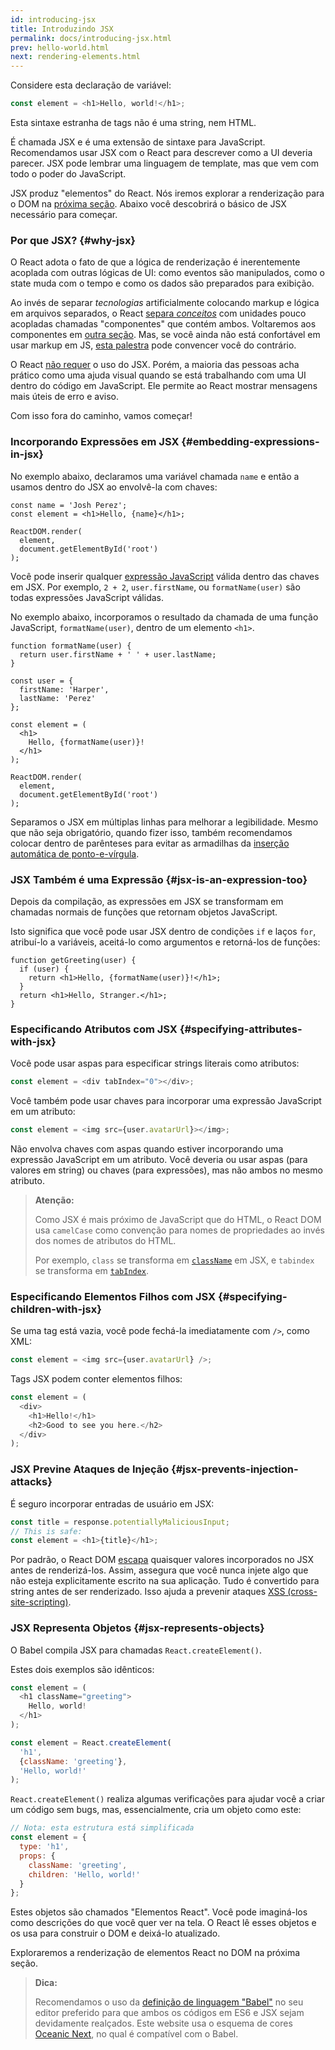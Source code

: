 ```yaml
---
id: introducing-jsx
title: Introduzindo JSX
permalink: docs/introducing-jsx.html
prev: hello-world.html
next: rendering-elements.html
---
```


Considere esta declaração de variável:

```js
const element = <h1>Hello, world!</h1>;
```

Esta sintaxe estranha de tags não é uma string, nem HTML.

É chamada JSX e é uma extensão de sintaxe para JavaScript. Recomendamos usar JSX com o React para descrever como a UI deveria parecer. JSX pode lembrar uma linguagem de template, mas que vem com todo o poder do JavaScript.

JSX produz "elementos" do React. Nós iremos explorar a renderização para o DOM na [próxima seção](/docs/rendering-elements.html). Abaixo você descobrirá o básico de JSX necessário para começar.

### Por que JSX? {#why-jsx}

O React adota o fato de que a lógica de renderização é inerentemente acoplada com outras lógicas de UI: como eventos são manipulados, como o state muda com o tempo e como os dados são preparados para exibição.

Ao invés de separar *tecnologias* artificialmente colocando markup e lógica em arquivos separados, o React [separa *conceitos*](https://pt.wikipedia.org/wiki/Separa%C3%A7%C3%A3o_de_conceitos) com unidades pouco acopladas chamadas "componentes" que contém ambos. Voltaremos aos componentes em 
 [outra seção](/docs/components-and-props.html). Mas, se você ainda não está confortável em usar markup em JS, [esta palestra](https://www.youtube.com/watch?v=x7cQ3mrcKaY) pode convencer você do contrário.

O React [não requer](/docs/react-without-jsx.html) o uso do JSX. Porém, a maioria das pessoas acha prático como uma ajuda visual quando se está trabalhando com uma UI dentro do código em JavaScript. Ele permite ao React mostrar mensagens mais úteis de erro e aviso.

Com isso fora do caminho, vamos começar!

### Incorporando Expressões em JSX {#embedding-expressions-in-jsx}

No exemplo abaixo, declaramos uma variável chamada `name` e então a usamos dentro do JSX ao envolvê-la com chaves:

```js{1,2}
const name = 'Josh Perez';
const element = <h1>Hello, {name}</h1>;

ReactDOM.render(
  element,
  document.getElementById('root')
);
```

Você pode inserir qualquer [expressão JavaScript](https://developer.mozilla.org/pt-BR/docs/Web/JavaScript/Guide/Expressions_and_Operators#Expressions) válida dentro das chaves em JSX. Por exemplo, `2 + 2`, `user.firstName`, ou `formatName(user)` são todas expressões JavaScript válidas.

No exemplo abaixo, incorporamos o resultado da chamada de uma função JavaScript, `formatName(user)`, dentro de um elemento `<h1>`.

```js{12}
function formatName(user) {
  return user.firstName + ' ' + user.lastName;
}

const user = {
  firstName: 'Harper',
  lastName: 'Perez'
};

const element = (
  <h1>
    Hello, {formatName(user)}!
  </h1>
);

ReactDOM.render(
  element,
  document.getElementById('root')
);
```

[](codepen://introducing-jsx)

Separamos o JSX em múltiplas linhas para melhorar a legibilidade. Mesmo que não seja obrigatório, quando fizer isso, também recomendamos colocar dentro de parênteses para evitar as armadilhas da [inserção automática de ponto-e-vírgula](https://stackoverflow.com/q/2846283).

### JSX Também é uma Expressão {#jsx-is-an-expression-too}

Depois da compilação, as expressões em JSX se transformam em chamadas normais de funções que retornam objetos JavaScript.

Isto significa que você pode usar JSX dentro de condições `if` e laços `for`, atribuí-lo a variáveis, aceitá-lo como argumentos e retorná-los de funções:

```js{3,5}
function getGreeting(user) {
  if (user) {
    return <h1>Hello, {formatName(user)}!</h1>;
  }
  return <h1>Hello, Stranger.</h1>;
}
```

### Especificando Atributos com JSX {#specifying-attributes-with-jsx}

Você pode usar aspas para especificar strings literais como atributos:

```js
const element = <div tabIndex="0"></div>;
```

Você também pode usar chaves para incorporar uma expressão JavaScript em um atributo:

```js
const element = <img src={user.avatarUrl}></img>;
```

Não envolva chaves com aspas quando estiver incorporando uma expressão JavaScript em um atributo. Você deveria ou usar aspas (para valores em string) ou chaves (para expressões), mas não ambos no mesmo atributo.

>**Atenção:**
>
>Como JSX é mais próximo de JavaScript que do HTML, o React DOM usa `camelCase` como convenção para nomes de propriedades ao invés dos nomes de atributos do HTML.
>
>Por exemplo, `class` se transforma em [`className`](https://developer.mozilla.org/pt-BR/docs/Web/API/Element/className) em JSX, e `tabindex` se transforma em [`tabIndex`](https://developer.mozilla.org/pt-BR/docs/Web/API/HTMLElement/tabIndex).

### Especificando Elementos Filhos com JSX {#specifying-children-with-jsx}

Se uma tag está vazia, você pode fechá-la imediatamente com `/>`, como XML:

```js
const element = <img src={user.avatarUrl} />;
```

Tags JSX podem conter elementos filhos:

```js
const element = (
  <div>
    <h1>Hello!</h1>
    <h2>Good to see you here.</h2>
  </div>
);
```

### JSX Previne Ataques de Injeção {#jsx-prevents-injection-attacks}

É seguro incorporar entradas de usuário em JSX:

```js
const title = response.potentiallyMaliciousInput;
// This is safe:
const element = <h1>{title}</h1>;
```

Por padrão, o React DOM [escapa](https://stackoverflow.com/questions/7381974/which-characters-need-to-be-escaped-on-html) quaisquer valores incorporados no JSX antes de renderizá-los. Assim, assegura que você nunca injete algo que não esteja explicitamente escrito na sua aplicação. Tudo é convertido para string antes de ser renderizado. Isso ajuda a prevenir ataques [XSS (cross-site-scripting)](https://pt.wikipedia.org/wiki/Cross-site_scripting).

### JSX Representa Objetos {#jsx-represents-objects}

O Babel compila JSX para chamadas `React.createElement()`.

Estes dois exemplos são idênticos:

```js
const element = (
  <h1 className="greeting">
    Hello, world!
  </h1>
);
```

```js
const element = React.createElement(
  'h1',
  {className: 'greeting'},
  'Hello, world!'
);
```

`React.createElement()` realiza algumas verificações para ajudar você a criar um código sem bugs, mas, essencialmente, cria um objeto como este:

```js
// Nota: esta estrutura está simplificada
const element = {
  type: 'h1',
  props: {
    className: 'greeting',
    children: 'Hello, world!'
  }
};
```

Estes objetos são chamados "Elementos React". Você pode imaginá-los como descrições do que você quer ver na tela. O React lê esses objetos e os usa para construir o DOM e deixá-lo atualizado.

Exploraremos a renderização de elementos React no DOM na próxima seção.

>**Dica:**
>
>Recomendamos o uso da [definição de linguagem "Babel"](https://babeljs.io/docs/editors) no seu editor preferido para que ambos os códigos em ES6 e JSX sejam devidamente realçados. Este website usa o esquema de cores [Oceanic Next](https://labs.voronianski.com/oceanic-next-color-scheme/), no qual é compatível com o Babel.
